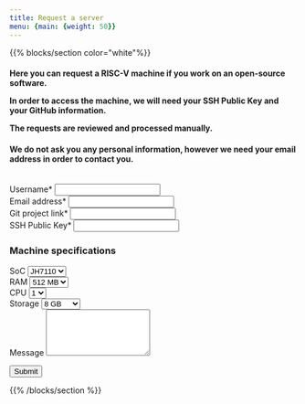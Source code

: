 ```yaml
---
title: Request a server
menu: {main: {weight: 50}}
---
```


{{% blocks/section color="white"%}}
<h4>
Here you can request a RISC-V machine if you work on an open-source software.

In order to access the machine, we will need your SSH Public Key and your GitHub information.

The requests are reviewed and processed manually.
</h4>

<h4>
We do not ask you any personal information, however we need your email address in order to contact you.
</h4>



<br />
<form action="https://fabform.io/f/LxPjlmb" method="POST">
  <div class="mb-3">
    <label for="username" class="form-label">Username*</label>
    <input type="username" class="form-control" id="username" name="username" required="required">
  </div>
  <div class="mb-3">
    <label for="email" class="form-label">Email address*</label>
    <input type="email" class="form-control" id="email" name="email" required="required">
  </div>
  <div class="mb-3">
    <label for="gitProject" class="form-label">Git project link*</label>
    <input type="url" class="form-control" id="gitProject" name="gitProject" required="required">
  </div>

  <div class="mb-3">
    <label for="ssh" class="form-label">SSH Public Key*</label>
    <input type="text" class="form-control" id="ssh" name="ssh" required="required">
  </div>
  
  <div class="card mb-3">
    <div class="card-body">
        <h3>Machine specifications</h3>
        <div class="mb-3">
            <label for="soc" class="form-label">SoC</label>
            <select id="soc" name="soc" class="form-select" aria-label="SoC">
                <option selected="selected">JH7110</option>
                <option>C910</option>
                <option>C920</option>
            </select>
        </div>
        <div class="mb-3">
            <label for="ram" class="form-label">RAM</label>
            <select id="ram" name="ram" class="form-select" aria-label="RAM">
                <option selected="selected">512 MB</option>
                <option>1 GB</option>
                <option>2 GB</option>
                <option>4 GB</option>
                <option>6 GB</option>
                <option>8 GB</option>
            </select>
        </div>
        <div class="mb-3">
            <label for="cpu" class="form-label">CPU</label>
            <select id="cpu" name="cpu" class="form-select" aria-label="CPU">
                <option selected="selected">1</option>
                <option>2</option>
                <option>3</option>
                <option>4</option>
            </select>
        </div>
        <div class="mb-3">
            <label for="disk" class="form-label">Storage</label>
            <select id="disk" name="disk" class="form-select" aria-label="Storage">
                <option selected="selected">8 GB</option>
                <option>16 GB</option>
                <option>32 GB</option>
                <option>64 GB</option>
                <option>128 GB</option>
            </select>
        </div>
    </div>
  </div>

  <div class="mb-3">
    <label for="emailAddress" class="form-label">Message</label>
    <textarea if="message" class="form-control" name="message" rows="5"></textarea>
  </div>
  
  <button type="submit" class="btn btn-primary">Submit</button>
</form>
{{% /blocks/section %}}